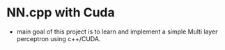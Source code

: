 # NN.cpp with Cuda

- main goal of this project is to learn and implement a simple Multi layer perceptron using c++/CUDA.
